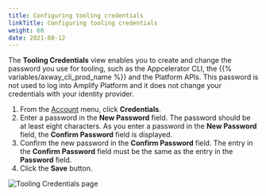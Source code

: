 ```yaml
---
title: Configuring tooling credentials
linkTitle: Configuring tooling credentials
weight: 60
date: 2021-08-12
---
```


The **Tooling Credentials** view enables you to create and change the password you use for tooling, such as the Appcelerator CLI, the {{% variables/axway_cli_prod_name %}} and the Platform APIs. This password is not used to log into Amplify Platform and it does not change your credentials with your identity provider.

1. From the [Account](/docs/management_guide/managing_accounts/) menu, click **Credentials**.
2. Enter a password in the **New Password** field. The password should be at least eight characters. As you enter a password in the **New Password** field, the **Confirm Password** field is displayed.
3. Confirm the new password in the **Confirm Password** field. The entry in the **Confirm Password** field must be the same as the entry in the **Password** field.
4. Click the **Save** button.

![Tooling Credentials page](/Images/configure_tooling_credentials.png)
